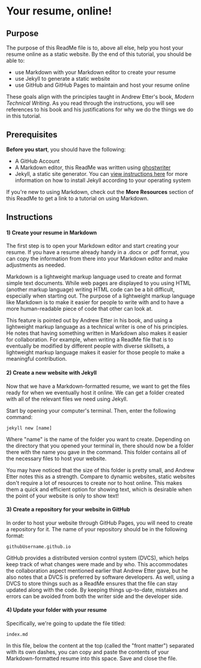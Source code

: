 # Your resume, online!

## Purpose

The purpose of this ReadMe file is to, above all else, help you host your resume online as a static website. By the end of this tutorial, you should be able to:
- use Markdown with your Markdown editor to create your resume
- use Jekyll to generate a static website
- use GitHub and GitHub Pages to maintain and host your resume online

These goals align with the principles taught in Andrew Etter's book, *Modern Technical Writing*. As you read through the instructions, you will see references to his book and his justifications for why we do the things we do in this tutorial.

## Prerequisites

**Before you start**, you should have the following:

- A GitHub Account
- A Markdown editor, this ReadMe was written using [ghostwriter](https://github.com/KDE/ghostwriter)
- Jekyll, a static site generator. You can [view instructions here](https://jekyllrb.com/docs/installation/) for more information on how to install Jekyll according to your operating system

If you're new to using Markdown, check out the **More Resources** section of this ReadMe to get a link to a tutorial on using Markdown.

## Instructions

#### 1) Create your resume in Markdown

The first step is to open your Markdown editor and start creating your resume. If you have a resume already handy in a .docx or .pdf format, you can copy the information from there into your Markdown editor and make adjustments as needed.

Markdown is a lightweight markup language used to create and format simple text documents. While web pages are displayed to you using HTML (another markup language) writing HTML code can be a bit difficult, especially when starting out. The purpose of a lightweight markup language like Markdown is to make it easier for people to write with and to have a more human-readable piece of code that other can look at. 

This feature is pointed out by Andrew Etter in his book, and using a lightweight markup language as a technical writer is one of his principles. He notes that having something written in Markdown also makes it easier for collaboration. For example, when writing a ReadMe file that is to eventually be modified by different people with diverse skillsets, a lightweight markup language makes it easier for those people to make a meaningful contribution.

#### 2) Create a new website with Jekyll

Now that we have a Markdown-formatted resume, we want to get the files ready for when we eventually host it online. We can get a folder created with all of the relevant files we need using Jekyll.

Start by opening your computer's terminal. Then, enter the following command:  
```
jekyll new [name]
```
Where "name" is the name of the folder you want to create. Depending on the directory that you opened your terminal in, there should now be a folder there with the name you gave in the command. This folder contains all of the necessary files to host your website.

You may have noticed that the size of this folder is pretty small, and Andrew Etter notes this as a strength. Compare to dynamic websites, static websites don't require a lot of resources to create nor to host online. This makes them a quick and efficient option for showing text, which is desirable when the point of your website is only to show text!

#### 3) Create a repository for your website in GitHub

In order to host your website through GitHub Pages, you will need to create a repository for it. The name of your repository should be in the following format:
```
githubUsername.github.io
```

GitHub provides a distributed version control system (DVCS), which helps keep track of what changes were made and by who. This accommodates the collaboration aspect mentioned earlier that Andrew Etter gave, but he also notes that a DVCS is preferred by software developers. As well, using a DVCS to store things such as a ReadMe ensures that the file can stay updated along with the code. By keeping things up-to-date, mistakes and errors can be avoided from both the writer side and the developer side.

#### 4) Update your folder with your resume

Specifically, we're going to update the file titled:
```
index.md
```

In this file, below the content at the top (called the "front matter") separated with its own dashes, you can copy and paste the contents of your Markdown-formatted resume into this space. Save and close the file.

